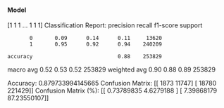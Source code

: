 #### Model
[1 1 1 ... 1 1 1]
Classification Report:
              precision    recall  f1-score   support

           0       0.09      0.14      0.11     13620
           1       0.95      0.92      0.94    240209

    accuracy                           0.88    253829
   macro avg       0.52      0.53      0.52    253829
weighted avg       0.90      0.88      0.89    253829

Accuracy: 0.879733994145665
Confusion Matrix:
[[  1873  11747]
 [ 18780 221429]]
Confusion Matrix (%):
[[ 0.73789835  4.6279188 ]
 [ 7.39868179 87.23550107]]
